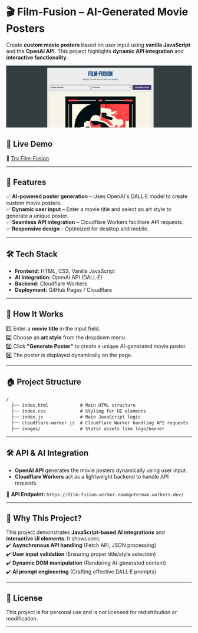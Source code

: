 # 🎬 Film-Fusion – AI-Generated Movie Posters  

Create **custom movie posters** based on user input using **vanilla JavaScript** and the **OpenAI API**. This project highlights **dynamic API integration** and **interactive functionality**.  

![Film Fusion](https://raw.githubusercontent.com/noamguterman/Film-Fusion/refs/heads/main/film-fusion-preview.png)  

## 🚀 Live Demo  
🔗 [Try Film-Fusion](https://film-fusion.pages.dev/)  

---

## 📝 Features  
✅ **AI-powered poster generation** – Uses OpenAI's DALL·E model to create custom movie posters.  
✅ **Dynamic user input** – Enter a movie title and select an art style to generate a unique poster.  
✅ **Seamless API integration** – Cloudflare Workers facilitate API requests.  
✅ **Responsive design** – Optimized for desktop and mobile.  

---

## 🛠️ Tech Stack  
- **Frontend:** HTML, CSS, Vanilla JavaScript  
- **AI Integration:** OpenAI API (DALL·E)  
- **Backend:** Cloudflare Workers  
- **Deployment:** GitHub Pages / Cloudflare  

---

## 🎯 How It Works  
1️⃣ Enter a **movie title** in the input field.  
2️⃣ Choose an **art style** from the dropdown menu.  
3️⃣ Click **"Generate Poster"** to create a unique AI-generated movie poster.  
4️⃣ The poster is displayed dynamically on the page.  

---

## 🏠 Project Structure  
```
/
  ├── index.html            # Main HTML structure
  ├── index.css             # Styling for UI elements
  ├── index.js              # Main JavaScript logic
  ├── cloudflare-worker.js  # Cloudflare Worker handling API requests
  ├── images/               # Static assets like logo/banner
```

---

## 🛠️ API & AI Integration  
- **OpenAI API** generates the movie posters dynamically using user input.  
- **Cloudflare Workers** act as a lightweight backend to handle API requests.  

🔗 **API Endpoint:** `https://film-fusion-worker.noamguterman.workers.dev/`  

---

## 🌟 Why This Project?  
This project demonstrates **JavaScript-based AI integrations** and **interactive UI elements**. It showcases:  
✔️ **Asynchronous API handling** (Fetch API, JSON processing)  
✔️ **User input validation** (Ensuring proper title/style selection)  
✔️ **Dynamic DOM manipulation** (Rendering AI-generated content)  
✔️ **AI prompt engineering** (Crafting effective DALL·E prompts)  

---

## 🐝 License  
This project is for personal use and is not licensed for redistribution or modification.  

---

